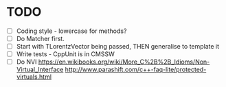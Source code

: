 # TODO

- [ ] Coding style - lowercase for methods?
- [ ] Do Matcher first.
- [ ] Start with TLorentzVector being passed, THEN generalise to template it
- [ ] Write tests - CppUnit is in CMSSW
- [ ] Do NVI https://en.wikibooks.org/wiki/More_C%2B%2B_Idioms/Non-Virtual_Interface http://www.parashift.com/c++-faq-lite/protected-virtuals.html